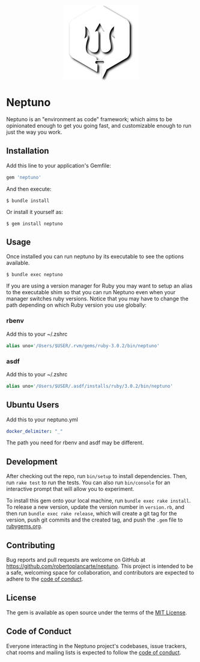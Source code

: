 <p align="center">
  <img width="200" alt="Neptuno Logo" src="docs/logo_shadow.svg">
</p>

# Neptuno

Neptuno is an "environment as code" framework; which aims to be opinionated enough to get you going fast, and customizable enough to run just the way you work.

## Installation

Add this line to your application's Gemfile:

```ruby
gem 'neptuno'
```

And then execute:

    $ bundle install

Or install it yourself as:

    $ gem install neptuno

## Usage

Once installed you can run neptuno by its executable to see the options available.

    $ bundle exec neptuno

If you are using a version manager for Ruby you may want to setup an alias to the executable shim so that you can run Neptuno even when your manager switches ruby versions.
Notice that you may have to change the path depending on which Ruby version you use globally:

### rbenv
Add this to your ~/.zshrc
```ruby
alias uno='/Users/$USER/.rvm/gems/ruby-3.0.2/bin/neptuno'
```

### asdf
Add this to your ~/.zshrc
```ruby
alias uno='/Users/$USER/.asdf/installs/ruby/3.0.2/bin/neptuno'
```

## Ubuntu Users
Add this to your neptuno.yml
```yml
docker_delimiter: "_"
```
The path you need for rbenv and asdf may be different.


## Development

After checking out the repo, run `bin/setup` to install dependencies. Then, run `rake test` to run the tests. You can also run `bin/console` for an interactive prompt that will allow you to experiment.

To install this gem onto your local machine, run `bundle exec rake install`. To release a new version, update the version number in `version.rb`, and then run `bundle exec rake release`, which will create a git tag for the version, push git commits and the created tag, and push the `.gem` file to [rubygems.org](https://rubygems.org).

## Contributing

Bug reports and pull requests are welcome on GitHub at https://github.com/robertoplancarte/neptuno. This project is intended to be a safe, welcoming space for collaboration, and contributors are expected to adhere to the [code of conduct](https://github.com/[USERNAME]/neptuno/blob/master/CODE_OF_CONDUCT.md).

## License

The gem is available as open source under the terms of the [MIT License](https://opensource.org/licenses/MIT).

## Code of Conduct

Everyone interacting in the Neptuno project's codebases, issue trackers, chat rooms and mailing lists is expected to follow the [code of conduct](https://github.com/[USERNAME]/neptuno/blob/master/CODE_OF_CONDUCT.md).
